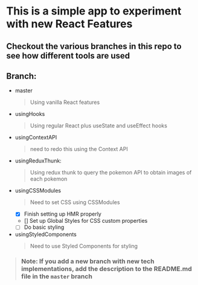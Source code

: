 # This is a simple app to experiment with new React Features
## Checkout the various branches in this repo to see how different tools are used
## Branch:
- master
  > Using vanilla React features
- usingHooks
  > Using regular React plus useState and useEffect hooks
- usingContextAPI
  > need to redo this using the Context API
- usingReduxThunk:
  > Using redux thunk to query the pokemon API to obtain images of each pokemon
- usingCSSModules
  > Need to set CSS using CSSModules
  - [x] Finish setting up HMR properly
  - [] Set up Global Styles for CSS custom properties
  - [ ] Do basic styling
- usingStyledComponents
  > Need to use Styled Components for styling

> ### Note: If you add a new branch with new tech implementations, add the description to the README.md file in the `master` branch
